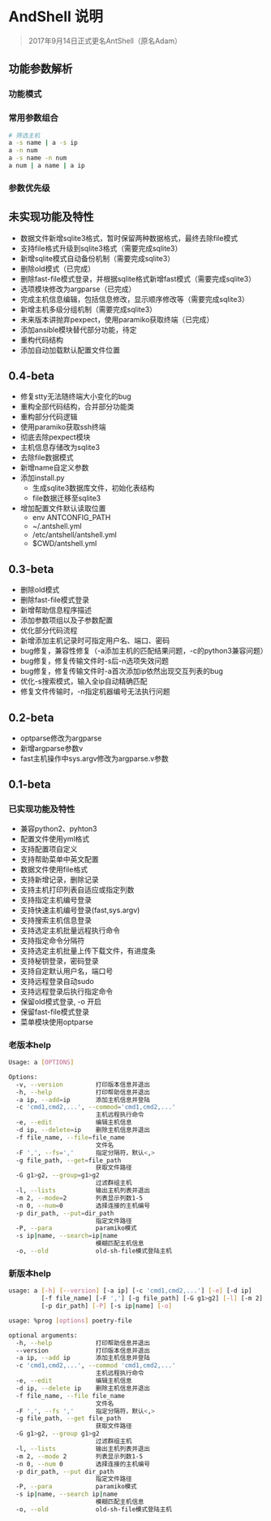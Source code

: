 # AndShell 说明

> 2017年9月14日正式更名AntShell（原名Adam）

## 功能参数解析
### 功能模式

### 常用参数组合

``` bash
# 筛选主机
a -s name | a -s ip
a -n num
a -s name -n num
a num | a name | a ip
```

### 参数优先级

## 未实现功能及特性

* 数据文件新增sqlite3格式，暂时保留两种数据格式，最终去除file模式
* 支持file格式升级到sqlite3格式（需要完成sqlite3）
* 新增sqlite模式自动备份机制（需要完成sqlite3）
* 删除old模式（已完成）
* 删除fast-file模式登录，并根据sqlite格式新增fast模式（需要完成sqlite3）
* 选项模块修改为argparse（已完成）
* 完成主机信息编辑，包括信息修改，显示顺序修改等（需要完成sqlite3）
* 新增主机多级分组机制（需要完成sqlite3）
* 未来版本讲抛弃pexpect，使用paramiko获取终端（已完成）
* 添加ansible模块替代部分功能，待定
* 重构代码结构
* 添加自动加载默认配置文件位置

## 0.4-beta
* 修复stty无法随终端大小变化的bug
* 重构全部代码结构，合并部分功能类
* 重构部分代码逻辑
* 使用paramiko获取ssh终端
* 彻底去除pexpect模块
* 主机信息存储改为sqlite3
* 去除file数据模式
* 新增name自定义参数
* 添加install.py
    * 生成sqlite3数据库文件，初始化表结构
    * file数据迁移至sqlite3
* 增加配置文件默认读取位置
    * env ANTCONFIG_PATH
    * ~/.antshell.yml
    * /etc/antshell/antshell.yml
    * $CWD/antshell.yml

## 0.3-beta

* 删除old模式
* 删除fast-file模式登录
* 新增帮助信息程序描述
* 添加参数项组以及子参数配置
* 优化部分代码流程
* 新增添加主机记录时可指定用户名、端口、密码
* bug修复，兼容性修复（-a添加主机的匹配结果问题，-c的python3兼容问题）
* bug修复，修复传输文件时-s后-n选项失效问题
* bug修复，修复传输文件时-a首次添加ip依然出现交互列表的bug
* 优化-s搜索模式，输入全ip自动精确匹配
* 修复文件传输时，-n指定机器编号无法执行问题

## 0.2-beta

* optparse修改为argparse
* 新增argparse参数v
* fast主机操作中sys.argv修改为argparse.v参数

## 0.1-beta

### 已实现功能及特性

* 兼容python2、pyhton3
* 配置文件使用yml格式
* 支持配置项自定义
* 支持帮助菜单中英文配置
* 数据文件使用file格式
* 支持新增记录，删除记录
* 支持主机打印列表自适应或指定列数
* 支持指定主机编号登录
* 支持快速主机编号登录(fast,sys.argv)
* 支持搜索主机信息登录
* 支持选定主机批量远程执行命令
* 支持指定命令分隔符
* 支持选定主机批量上传下载文件，有进度条
* 支持秘钥登录，密码登录
* 支持自定默认用户名，端口号
* 支持远程登录自动sudo
* 支持远程登录后执行指定命令
* 保留old模式登录, -o 开启
* 保留fast-file模式登录
* 菜单模块使用optparse

### 老版本help

``` bash
Usage: a [OPTIONS]

Options:
  -v, --version         打印版本信息并退出
  -h, --help            打印帮助信息并退出
  -a ip, --add=ip       添加主机信息并登陆
  -c 'cmd1,cmd2,...', --commod='cmd1,cmd2,...'
                        主机远程执行命令
  -e, --edit            编辑主机信息
  -d ip, --delete=ip    删除主机信息并退出
  -f file_name, --file=file_name
                        文件名
  -F ',', --fs=','      指定分隔符，默认<,>
  -g file_path, --get=file_path
                        获取文件路径
  -G g1>g2, --group=g1>g2
                        过滤群组主机
  -l, --lists           输出主机列表并退出
  -m 2, --mode=2        列表显示列数1-5
  -n 0, --num=0         选择连接的主机编号
  -p dir_path, --put=dir_path
                        指定文件路径
  -P, --para            paramiko模式
  -s ip|name, --search=ip|name
                        模糊匹配主机信息
  -o, --old             old-sh-file模式登陆主机
```

### 新版本help

``` bash
usage: a [-h] [--version] [-a ip] [-c 'cmd1,cmd2,...'] [-e] [-d ip]
         [-f file_name] [-F ','] [-g file_path] [-G g1>g2] [-l] [-m 2] [-n 0]
         [-p dir_path] [-P] [-s ip|name] [-o]

usage: %prog [options] poetry-file

optional arguments:
  -h, --help            打印帮助信息并退出
  --version             打印版本信息并退出
  -a ip, --add ip       添加主机信息并登陆
  -c 'cmd1,cmd2,...', --commod 'cmd1,cmd2,...'
                        主机远程执行命令
  -e, --edit            编辑主机信息
  -d ip, --delete ip    删除主机信息并退出
  -f file_name, --file file_name
                        文件名
  -F ',', --fs ','      指定分隔符，默认<,>
  -g file_path, --get file_path
                        获取文件路径
  -G g1>g2, --group g1>g2
                        过滤群组主机
  -l, --lists           输出主机列表并退出
  -m 2, --mode 2        列表显示列数1-5
  -n 0, --num 0         选择连接的主机编号
  -p dir_path, --put dir_path
                        指定文件路径
  -P, --para            paramiko模式
  -s ip|name, --search ip|name
                        模糊匹配主机信息
  -o, --old             old-sh-file模式登陆主机
```


